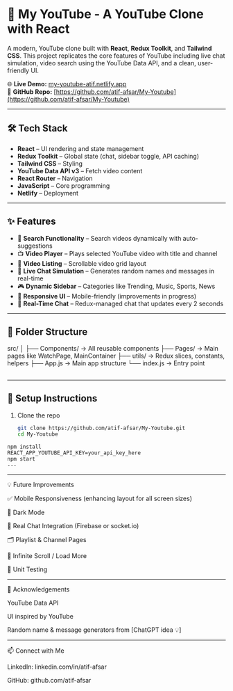 # 🎥 My YouTube - A YouTube Clone with React

A modern, YouTube clone built with **React**, **Redux Toolkit**, and **Tailwind CSS**. This project replicates the core features of YouTube including live chat simulation, video search using the YouTube Data API, and a clean, user-friendly UI.

🌐 **Live Demo:** [my-youtube-atif.netlify.app](https://my-youtube-atif.netlify.app)  
📁 **GitHub Repo:** [https://github.com/atif-afsar/My-Youtube](https://github.com/atif-afsar/My-Youtube)

---

## 🛠 Tech Stack

- **React** – UI rendering and state management
- **Redux Toolkit** – Global state (chat, sidebar toggle, API caching)
- **Tailwind CSS** – Styling
- **YouTube Data API v3** – Fetch video content
- **React Router** – Navigation
- **JavaScript** – Core programming
- **Netlify** – Deployment

---

## ✨ Features

- 🔎 **Search Functionality** – Search videos dynamically with auto-suggestions
- 📺 **Video Player** – Plays selected YouTube video with title and channel
- 📂 **Video Listing** – Scrollable video grid layout
- 🧠 **Live Chat Simulation** – Generates random names and messages in real-time
- 🎮 **Dynamic Sidebar** – Categories like Trending, Music, Sports, News
- 📱 **Responsive UI** – Mobile-friendly (improvements in progress)
- 💬 **Real-Time Chat** – Redux-managed chat that updates every 2 seconds

---

## 📁 Folder Structure

src/
│
├── Components/ → All reusable components
├── Pages/ → Main pages like WatchPage, MainContainer
├── utils/ → Redux slices, constants, helpers
├── App.js → Main app structure
└── index.js → Entry point
##
---

## 🚀 Setup Instructions

1. Clone the repo

   ```bash
   git clone https://github.com/atif-afsar/My-Youtube.git
   cd My-Youtube

```
npm install
REACT_APP_YOUTUBE_API_KEY=your_api_key_here
npm start
---
```
---

💡 Future Improvements

✅ Mobile Responsiveness (enhancing layout for all screen sizes)

🌙 Dark Mode

🧠 Real Chat Integration (Firebase or socket.io)

🗂 Playlist & Channel Pages

🔄 Infinite Scroll / Load More

🧪 Unit Testing

---

🙌 Acknowledgements

YouTube Data API

UI inspired by YouTube

Random name & message generators from [ChatGPT idea 💡]

---

📫 Connect with Me

LinkedIn: linkedin.com/in/atif-afsar

GitHub: github.com/atif-afsar
